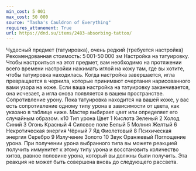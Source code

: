 ```yaml
---
min_cost: 5 001
max_cost: 50 000
source: "Tasha's Cauldron of Everything"
requires_attunement: True
url: https://dnd.su/items/2483-absorbing-tattoo/
---
```


Чудесный предмет (татуировка), очень редкий (требуется настройка)
Рекомендованная стоимость: 5 001-50 000 зм
Настройка на татуировку. Чтобы настроиться на этот предмет, вам необходимо на протяжении всего времени настройки нажимать иглой на кожу там, где вы хотите, чтобы татуировка находилась. Когда настройка завершается, игла превращается в чернила, которые принимают очертания нарисованного вами узора на коже.
Если ваша настройка на татуировку заканчивается, она исчезает, а игла снова появляется в вашем пространстве.
Сопротивление урону. Пока татуировка находится на вашей коже, у вас есть сопротивление одному типу урона в зависимости от цвета, как указано в таблице ниже. Мастер выбирает цвет или определяет его случайным образом.
к10
Тип урона
Цвет
1
Кислота
Зеленый
2
Холод
Синий
3
Огонь
Красный
4
Силовое поле
Белый
5
Молния
Желтый
6
Некротическая энергия
Чёрный
7
Яд
Фиолетовый
8
Психическая энергия
Серебро
9
Излучение
Золото
10
Звук
Оранжевый
Поглощение урона. При получении урона выбранного типа вы можете реакцией получить иммунитет к этому типу урона и восстановить количество хитов, равное половине урона, который вы должны были получить. Эта реакция не может быть совершена вновь до следующего рассвета.